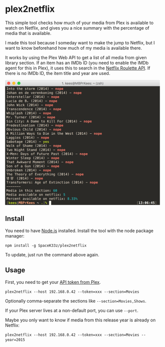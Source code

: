 # plex2netflix

This simple tool checks how much of your media from Plex is available to watch on Netflix, and gives you a nice summary with the percentage of media that is available.

I made this tool because I someday want to make the jump to Netflix, but I want to know beforehand how much of my media is available there.

It works by using the Plex Web API to get a list of all media from given library section. If an item has an IMDb ID (you need to enable the IMDb agent for this in Plex), it uses this to search in the [Netflix Roulette API](http://netflixroulette.net/api/). If there is no IMDb ID, the item title and year are used.

<img src="./example.png" width="609" alt="Example">

## Install

You need to have [Node.js](https://nodejs.org) installed. Install the tool with the node package manager:

```
npm install -g SpaceK33z/plex2netflix
```

To update, just run the command above again.

## Usage

First, you need to get your [API token from Plex](https://support.plex.tv/hc/en-us/articles/204059436-Finding-your-account-token-X-Plex-Token).

```
plex2netflix --host 192.168.0.42 --token=xxx --section=Movies
```

Optionally comma-separate the sections like `--section=Movies,Shows`.

If your Plex server lives at a non-default port, you can use `--port`.

Maybe you only want to know if media from this release year is already on Netflix:

```
plex2netflix --host 192.168.0.42 --token=xxx --section=Movies --year=2015
```
